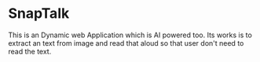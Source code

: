 # SnapTalk
This is an Dynamic web Application which is AI powered too. Its works is to extract an text from image and read that aloud so that user don't need to read the text.
